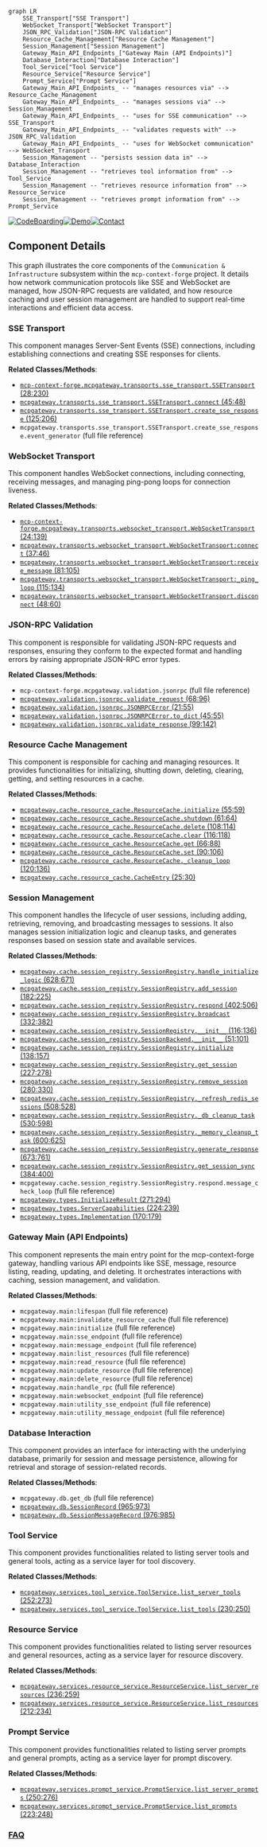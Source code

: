 ```mermaid
graph LR
    SSE_Transport["SSE Transport"]
    WebSocket_Transport["WebSocket Transport"]
    JSON_RPC_Validation["JSON-RPC Validation"]
    Resource_Cache_Management["Resource Cache Management"]
    Session_Management["Session Management"]
    Gateway_Main_API_Endpoints_["Gateway Main (API Endpoints)"]
    Database_Interaction["Database Interaction"]
    Tool_Service["Tool Service"]
    Resource_Service["Resource Service"]
    Prompt_Service["Prompt Service"]
    Gateway_Main_API_Endpoints_ -- "manages resources via" --> Resource_Cache_Management
    Gateway_Main_API_Endpoints_ -- "manages sessions via" --> Session_Management
    Gateway_Main_API_Endpoints_ -- "uses for SSE communication" --> SSE_Transport
    Gateway_Main_API_Endpoints_ -- "validates requests with" --> JSON_RPC_Validation
    Gateway_Main_API_Endpoints_ -- "uses for WebSocket communication" --> WebSocket_Transport
    Session_Management -- "persists session data in" --> Database_Interaction
    Session_Management -- "retrieves tool information from" --> Tool_Service
    Session_Management -- "retrieves resource information from" --> Resource_Service
    Session_Management -- "retrieves prompt information from" --> Prompt_Service
```
[![CodeBoarding](https://img.shields.io/badge/Generated%20by-CodeBoarding-9cf?style=flat-square)](https://github.com/CodeBoarding/CodeBoarding)[![Demo](https://img.shields.io/badge/Try%20our-Demo-blue?style=flat-square)](https://www.codeboarding.org/demo)[![Contact](https://img.shields.io/badge/Contact%20us%20-%20contact@codeboarding.org-lightgrey?style=flat-square)](mailto:contact@codeboarding.org)

## Component Details

This graph illustrates the core components of the `Communication & Infrastructure` subsystem within the `mcp-context-forge` project. It details how network communication protocols like SSE and WebSocket are managed, how JSON-RPC requests are validated, and how resource caching and user session management are handled to support real-time interactions and efficient data access.

### SSE Transport
This component manages Server-Sent Events (SSE) connections, including establishing connections and creating SSE responses for clients.


**Related Classes/Methods**:

- <a href="https://github.com/IBM/mcp-context-forge/blob/master/mcpgateway/transports/sse_transport.py#L28-L230" target="_blank" rel="noopener noreferrer">`mcp-context-forge.mcpgateway.transports.sse_transport.SSETransport` (28:230)</a>
- <a href="https://github.com/IBM/mcp-context-forge/blob/master/mcpgateway/transports/sse_transport.py#L45-L48" target="_blank" rel="noopener noreferrer">`mcpgateway.transports.sse_transport.SSETransport.connect` (45:48)</a>
- <a href="https://github.com/IBM/mcp-context-forge/blob/master/mcpgateway/transports/sse_transport.py#L125-L206" target="_blank" rel="noopener noreferrer">`mcpgateway.transports.sse_transport.SSETransport.create_sse_response` (125:206)</a>
- `mcpgateway.transports.sse_transport.SSETransport.create_sse_response.event_generator` (full file reference)


### WebSocket Transport
This component handles WebSocket connections, including connecting, receiving messages, and managing ping-pong loops for connection liveness.


**Related Classes/Methods**:

- <a href="https://github.com/IBM/mcp-context-forge/blob/master/mcpgateway/transports/websocket_transport.py#L24-L139" target="_blank" rel="noopener noreferrer">`mcp-context-forge.mcpgateway.transports.websocket_transport.WebSocketTransport` (24:139)</a>
- <a href="https://github.com/IBM/mcp-context-forge/blob/master/mcpgateway/transports/websocket_transport.py#L37-L46" target="_blank" rel="noopener noreferrer">`mcpgateway.transports.websocket_transport.WebSocketTransport:connect` (37:46)</a>
- <a href="https://github.com/IBM/mcp-context-forge/blob/master/mcpgateway/transports/websocket_transport.py#L81-L105" target="_blank" rel="noopener noreferrer">`mcpgateway.transports.websocket_transport.WebSocketTransport:receive_message` (81:105)</a>
- <a href="https://github.com/IBM/mcp-context-forge/blob/master/mcpgateway/transports/websocket_transport.py#L115-L134" target="_blank" rel="noopener noreferrer">`mcpgateway.transports.websocket_transport.WebSocketTransport:_ping_loop` (115:134)</a>
- <a href="https://github.com/IBM/mcp-context-forge/blob/master/mcpgateway/transports/websocket_transport.py#L48-L60" target="_blank" rel="noopener noreferrer">`mcpgateway.transports.websocket_transport.WebSocketTransport.disconnect` (48:60)</a>


### JSON-RPC Validation
This component is responsible for validating JSON-RPC requests and responses, ensuring they conform to the expected format and handling errors by raising appropriate JSON-RPC error types.


**Related Classes/Methods**:

- `mcp-context-forge.mcpgateway.validation.jsonrpc` (full file reference)
- <a href="https://github.com/IBM/mcp-context-forge/blob/master/mcpgateway/validation/jsonrpc.py#L68-L96" target="_blank" rel="noopener noreferrer">`mcpgateway.validation.jsonrpc.validate_request` (68:96)</a>
- <a href="https://github.com/IBM/mcp-context-forge/blob/master/mcpgateway/validation/jsonrpc.py#L21-L55" target="_blank" rel="noopener noreferrer">`mcpgateway.validation.jsonrpc.JSONRPCError` (21:55)</a>
- <a href="https://github.com/IBM/mcp-context-forge/blob/master/mcpgateway/validation/jsonrpc.py#L45-L55" target="_blank" rel="noopener noreferrer">`mcpgateway.validation.jsonrpc.JSONRPCError.to_dict` (45:55)</a>
- <a href="https://github.com/IBM/mcp-context-forge/blob/master/mcpgateway/validation/jsonrpc.py#L99-L142" target="_blank" rel="noopener noreferrer">`mcpgateway.validation.jsonrpc.validate_response` (99:142)</a>


### Resource Cache Management
This component is responsible for caching and managing resources. It provides functionalities for initializing, shutting down, deleting, clearing, getting, and setting resources in a cache.


**Related Classes/Methods**:

- <a href="https://github.com/IBM/mcp-context-forge/blob/master/mcpgateway/cache/resource_cache.py#L55-L59" target="_blank" rel="noopener noreferrer">`mcpgateway.cache.resource_cache.ResourceCache.initialize` (55:59)</a>
- <a href="https://github.com/IBM/mcp-context-forge/blob/master/mcpgateway/cache/resource_cache.py#L61-L64" target="_blank" rel="noopener noreferrer">`mcpgateway.cache.resource_cache.ResourceCache.shutdown` (61:64)</a>
- <a href="https://github.com/IBM/mcp-context-forge/blob/master/mcpgateway/cache/resource_cache.py#L108-L114" target="_blank" rel="noopener noreferrer">`mcpgateway.cache.resource_cache.ResourceCache.delete` (108:114)</a>
- <a href="https://github.com/IBM/mcp-context-forge/blob/master/mcpgateway/cache/resource_cache.py#L116-L118" target="_blank" rel="noopener noreferrer">`mcpgateway.cache.resource_cache.ResourceCache.clear` (116:118)</a>
- <a href="https://github.com/IBM/mcp-context-forge/blob/master/mcpgateway/cache/resource_cache.py#L66-L88" target="_blank" rel="noopener noreferrer">`mcpgateway.cache.resource_cache.ResourceCache.get` (66:88)</a>
- <a href="https://github.com/IBM/mcp-context-forge/blob/master/mcpgateway/cache/resource_cache.py#L90-L106" target="_blank" rel="noopener noreferrer">`mcpgateway.cache.resource_cache.ResourceCache.set` (90:106)</a>
- <a href="https://github.com/IBM/mcp-context-forge/blob/master/mcpgateway/cache/resource_cache.py#L120-L136" target="_blank" rel="noopener noreferrer">`mcpgateway.cache.resource_cache.ResourceCache._cleanup_loop` (120:136)</a>
- <a href="https://github.com/IBM/mcp-context-forge/blob/master/mcpgateway/cache/resource_cache.py#L25-L30" target="_blank" rel="noopener noreferrer">`mcpgateway.cache.resource_cache.CacheEntry` (25:30)</a>


### Session Management
This component handles the lifecycle of user sessions, including adding, retrieving, removing, and broadcasting messages to sessions. It also manages session initialization logic and cleanup tasks, and generates responses based on session state and available services.


**Related Classes/Methods**:

- <a href="https://github.com/IBM/mcp-context-forge/blob/master/mcpgateway/cache/session_registry.py#L628-L671" target="_blank" rel="noopener noreferrer">`mcpgateway.cache.session_registry.SessionRegistry.handle_initialize_logic` (628:671)</a>
- <a href="https://github.com/IBM/mcp-context-forge/blob/master/mcpgateway/cache/session_registry.py#L182-L225" target="_blank" rel="noopener noreferrer">`mcpgateway.cache.session_registry.SessionRegistry.add_session` (182:225)</a>
- <a href="https://github.com/IBM/mcp-context-forge/blob/master/mcpgateway/cache/session_registry.py#L402-L506" target="_blank" rel="noopener noreferrer">`mcpgateway.cache.session_registry.SessionRegistry.respond` (402:506)</a>
- <a href="https://github.com/IBM/mcp-context-forge/blob/master/mcpgateway/cache/session_registry.py#L332-L382" target="_blank" rel="noopener noreferrer">`mcpgateway.cache.session_registry.SessionRegistry.broadcast` (332:382)</a>
- <a href="https://github.com/IBM/mcp-context-forge/blob/master/mcpgateway/cache/session_registry.py#L116-L136" target="_blank" rel="noopener noreferrer">`mcpgateway.cache.session_registry.SessionRegistry.__init__` (116:136)</a>
- <a href="https://github.com/IBM/mcp-context-forge/blob/master/mcpgateway/cache/session_registry.py#L51-L101" target="_blank" rel="noopener noreferrer">`mcpgateway.cache.session_registry.SessionBackend.__init__` (51:101)</a>
- <a href="https://github.com/IBM/mcp-context-forge/blob/master/mcpgateway/cache/session_registry.py#L138-L157" target="_blank" rel="noopener noreferrer">`mcpgateway.cache.session_registry.SessionRegistry.initialize` (138:157)</a>
- <a href="https://github.com/IBM/mcp-context-forge/blob/master/mcpgateway/cache/session_registry.py#L227-L278" target="_blank" rel="noopener noreferrer">`mcpgateway.cache.session_registry.SessionRegistry.get_session` (227:278)</a>
- <a href="https://github.com/IBM/mcp-context-forge/blob/master/mcpgateway/cache/session_registry.py#L280-L330" target="_blank" rel="noopener noreferrer">`mcpgateway.cache.session_registry.SessionRegistry.remove_session` (280:330)</a>
- <a href="https://github.com/IBM/mcp-context-forge/blob/master/mcpgateway/cache/session_registry.py#L508-L528" target="_blank" rel="noopener noreferrer">`mcpgateway.cache.session_registry.SessionRegistry._refresh_redis_sessions` (508:528)</a>
- <a href="https://github.com/IBM/mcp-context-forge/blob/master/mcpgateway/cache/session_registry.py#L530-L598" target="_blank" rel="noopener noreferrer">`mcpgateway.cache.session_registry.SessionRegistry._db_cleanup_task` (530:598)</a>
- <a href="https://github.com/IBM/mcp-context-forge/blob/master/mcpgateway/cache/session_registry.py#L600-L625" target="_blank" rel="noopener noreferrer">`mcpgateway.cache.session_registry.SessionRegistry._memory_cleanup_task` (600:625)</a>
- <a href="https://github.com/IBM/mcp-context-forge/blob/master/mcpgateway/cache/session_registry.py#L673-L761" target="_blank" rel="noopener noreferrer">`mcpgateway.cache.session_registry.SessionRegistry.generate_response` (673:761)</a>
- <a href="https://github.com/IBM/mcp-context-forge/blob/master/mcpgateway/cache/session_registry.py#L384-L400" target="_blank" rel="noopener noreferrer">`mcpgateway.cache.session_registry.SessionRegistry.get_session_sync` (384:400)</a>
- `mcpgateway.cache.session_registry.SessionRegistry.respond.message_check_loop` (full file reference)
- <a href="https://github.com/IBM/mcp-context-forge/blob/master/mcpgateway/types.py#L271-L294" target="_blank" rel="noopener noreferrer">`mcpgateway.types.InitializeResult` (271:294)</a>
- <a href="https://github.com/IBM/mcp-context-forge/blob/master/mcpgateway/types.py#L224-L239" target="_blank" rel="noopener noreferrer">`mcpgateway.types.ServerCapabilities` (224:239)</a>
- <a href="https://github.com/IBM/mcp-context-forge/blob/master/mcpgateway/types.py#L170-L179" target="_blank" rel="noopener noreferrer">`mcpgateway.types.Implementation` (170:179)</a>


### Gateway Main (API Endpoints)
This component represents the main entry point for the mcp-context-forge gateway, handling various API endpoints like SSE, message, resource listing, reading, updating, and deleting. It orchestrates interactions with caching, session management, and validation.


**Related Classes/Methods**:

- `mcpgateway.main:lifespan` (full file reference)
- `mcpgateway.main:invalidate_resource_cache` (full file reference)
- `mcpgateway.main:initialize` (full file reference)
- `mcpgateway.main:sse_endpoint` (full file reference)
- `mcpgateway.main:message_endpoint` (full file reference)
- `mcpgateway.main:list_resources` (full file reference)
- `mcpgateway.main:read_resource` (full file reference)
- `mcpgateway.main:update_resource` (full file reference)
- `mcpgateway.main:delete_resource` (full file reference)
- `mcpgateway.main:handle_rpc` (full file reference)
- `mcpgateway.main:websocket_endpoint` (full file reference)
- `mcpgateway.main:utility_sse_endpoint` (full file reference)
- `mcpgateway.main:utility_message_endpoint` (full file reference)


### Database Interaction
This component provides an interface for interacting with the underlying database, primarily for session and message persistence, allowing for retrieval and storage of session-related records.


**Related Classes/Methods**:

- `mcpgateway.db.get_db` (full file reference)
- <a href="https://github.com/IBM/mcp-context-forge/blob/master/mcpgateway/db.py#L965-L973" target="_blank" rel="noopener noreferrer">`mcpgateway.db.SessionRecord` (965:973)</a>
- <a href="https://github.com/IBM/mcp-context-forge/blob/master/mcpgateway/db.py#L976-L985" target="_blank" rel="noopener noreferrer">`mcpgateway.db.SessionMessageRecord` (976:985)</a>


### Tool Service
This component provides functionalities related to listing server tools and general tools, acting as a service layer for tool discovery.


**Related Classes/Methods**:

- <a href="https://github.com/IBM/mcp-context-forge/blob/master/mcpgateway/services/tool_service.py#L252-L273" target="_blank" rel="noopener noreferrer">`mcpgateway.services.tool_service.ToolService.list_server_tools` (252:273)</a>
- <a href="https://github.com/IBM/mcp-context-forge/blob/master/mcpgateway/services/tool_service.py#L230-L250" target="_blank" rel="noopener noreferrer">`mcpgateway.services.tool_service.ToolService.list_tools` (230:250)</a>


### Resource Service
This component provides functionalities related to listing server resources and general resources, acting as a service layer for resource discovery.


**Related Classes/Methods**:

- <a href="https://github.com/IBM/mcp-context-forge/blob/master/mcpgateway/services/resource_service.py#L236-L259" target="_blank" rel="noopener noreferrer">`mcpgateway.services.resource_service.ResourceService.list_server_resources` (236:259)</a>
- <a href="https://github.com/IBM/mcp-context-forge/blob/master/mcpgateway/services/resource_service.py#L212-L234" target="_blank" rel="noopener noreferrer">`mcpgateway.services.resource_service.ResourceService.list_resources` (212:234)</a>


### Prompt Service
This component provides functionalities related to listing server prompts and general prompts, acting as a service layer for prompt discovery.


**Related Classes/Methods**:

- <a href="https://github.com/IBM/mcp-context-forge/blob/master/mcpgateway/services/prompt_service.py#L250-L276" target="_blank" rel="noopener noreferrer">`mcpgateway.services.prompt_service.PromptService.list_server_prompts` (250:276)</a>
- <a href="https://github.com/IBM/mcp-context-forge/blob/master/mcpgateway/services/prompt_service.py#L223-L248" target="_blank" rel="noopener noreferrer">`mcpgateway.services.prompt_service.PromptService.list_prompts` (223:248)</a>




### [FAQ](https://github.com/CodeBoarding/GeneratedOnBoardings/tree/main?tab=readme-ov-file#faq)
